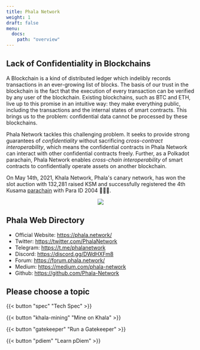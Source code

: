 ```yaml
---
title: Phala Network
weight: 1
draft: false
menu:
  docs:
    path: "overview"
---
```


## Lack of Confidentiality in Blockchains

A Blockchain is a kind of distributed ledger which indelibly records transactions in an ever-growing list of blocks. The basis of our trust in the blockchain is the fact that the execution of every transaction can be verified by any user of the blockchain. Existing blockchains, such as BTC and ETH, live up to this promise in an intuitive way: they make everything public, including the transactions and the internal states of smart contracts. This brings us to the problem: confidential data cannot be processed by these blockchains.

Phala Network tackles this challenging problem. It seeks to provide strong guarantees of _confidentiality_ without sacrificing _cross-contract interoperability_, which means the confidential contracts in Phala Network can interact with other confidential contracts freely. Further, as a Polkadot parachain, Phala Network enables _cross-chain interoperability_ of smart contracts to confidentially operate assets on another blockchain.

On May 14th, 2021, Khala Network, Phala's canary network, has won the slot auction with 132,281 raised KSM and successfully registered the 4th Kusama [parachain](https://parachains.info/details/khala) with Para ID 2004 🎉🎉🎉.

<div style="text-align: center">
    <img src="/images/docs/parachain-auction.png">
</div>

## Phala Web Directory

- Official Website: <https://phala.network/>
- Twitter: <https://twitter.com/PhalaNetwork>
- Telegram: <https://t.me/phalanetwork>
- Discord: <https://discord.gg/DWdHXFm8>
- Forum: <https://forum.phala.network/>
- Medium: <https://medium.com/phala-network>
- Github: <https://github.com/Phala-Network>

## Please choose a topic

<!-- {{< button "developer" "Build on Phala" >}} -->

{{< button "spec" "Tech Spec" >}}

{{< button "khala-mining" "Mine on Khala" >}}

{{< button "gatekeeper" "Run a Gatekeeper" >}}

{{< button "pdiem" "Learn pDiem" >}}
